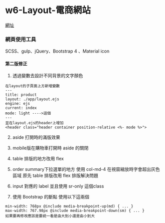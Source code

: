 # w6-Layout-電商網站
 
[網址](https://wanchii.github.io/gulp-bs4-w6/dist/index.html)

### 網頁使用工具  
SCSS、gulp、jQuery、Bootstrap 4 、Material icon

####  第二版修正

1. 透過變數去設計不同背景的文字顏色
```
在layout的子頁面上方新增變數
---
title: product
layout: ./app/layout.ejs
engine: ejs
current: index
mode: light ---->這個
---
並在layout.ejs的header上增加
<header class="header container position-relative <%- mode %>">
```
2. aside 打開時的滿版效果 

3. mobile版在購物車打開時 aside 的關閉

4. table 排版的地方改用 flex

5. order summary下拉選單的地方 使用 col-md-4 在視窗縮放時字會超出灰色區域
原先 table 排版改用 flex 排版解決問題 

6. input 對應的 label 並且使用 sr-only 這個class

7. 使用 Bootstrap 的斷點 
使用以下這兩個
```
min-width: 768px @include media-breakpoint-up(md) { ... }
max-width: 767.98px @include media-breakpoint-down(sm) { ... }
如果要再修改應該是要統一看是由大到小還是由小到大
```
